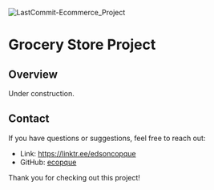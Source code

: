 ![LastCommit-Ecommerce_Project](https://img.shields.io/github/last-commit/ecopque/grocerystore_project?logo=&logoColor=white&label=/grocerystore_project&color=9bf12&&style=flat)&nbsp;
# Grocery Store Project

## Overview

Under construction.

## Contact

If you have questions or suggestions, feel free to reach out:

- Link: https://linktr.ee/edsoncopque
- GitHub: [ecopque](https://github.com/ecopque)

Thank you for checking out this project!